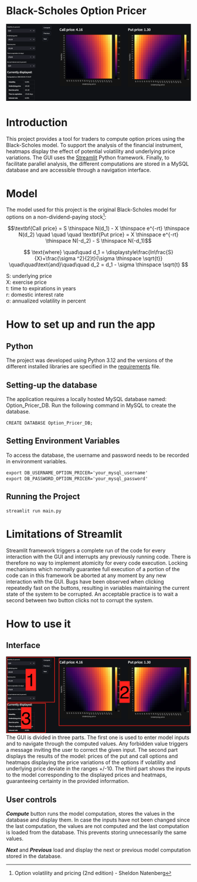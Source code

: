# Black-Scholes Option Pricer

![Dashboard](images/main_screenshot.png)


# Introduction 
This project provides a tool for traders to compute option prices using the Black-Scholes model.
To support the analysis of the financial instrument, heatmaps display the effect of 
potential volatility and underlying price variations. The GUI uses the [Streamlit](https://streamlit.io/) 
Python framework. Finally, to facilitate parallel analysis, the different computations are stored in a MySQL 
database and are accessible through a navigation interface.

# Model
The model used for this project is the original Black-Scholes model for options on a non-dividend-paying 
stock[^1]:

[^1]: Option volatility and pricing (2nd edition) - Sheldon Natenberg

$$\textbf{Call price} = S \thinspace N(d_1) - X \thinspace e^{-rt} \thinspace N(d_2) 
\quad \quad \quad 
\textbf{Put price} = X \thinspace  e^{-rt} \thinspace N(-d_2) - S \thinspace N(-d_1)$$

$$ \text{where} \quad\quad d_1 = \displaystyle\frac{ln\frac{S}{X}+\frac{\sigma ^2}{2}t}{\sigma \thinspace \sqrt{t}}   
\quad\quad\text{and}\quad\quad 
d_2 = d_1 - \sigma \thinspace \sqrt{t} $$


S: underlying price  
X: exercise price  
t: time to expirations in years  
r: domestic interest rate  
&sigma;: annualized volatility in percent

# How to set up and run the app

## Python
The project was developed using Python 3.12 and the versions of the different 
installed libraries are specified in the [requirements](requirements.txt) file.

## Setting-up the database

The application requires a locally hosted MySQL database named: Option_Pricer_DB.
Run the following command in MySQL to create the database.

    CREATE DATABASE Option_Pricer_DB;

## Setting Environment Variables

To access the database, the username and password needs to be recorded in environment variables. 

    export DB_USERNAME_OPTION_PRICER='your_mysql_username'
    export DB_PASSWORD_OPTION_PRICER='your_mysql_password'

## Running the Project

    streamlit run main.py


# Limitations of Streamlit
Streamlit framework triggers a complete run of the code for every interaction with the GUI and interrupts any 
previously running code. There is therefore no way to implement atomicity for every code execution. Locking mechanisms
which normally guarantee full execution of a portion of the code can in this framework be aborted at any moment 
by any new interaction with the GUI. Bugs have been observed when clicking repeatedly fast on the buttons,
resulting in variables maintaining the current state of the system to be corrupted. An acceptable practice is to wait 
a second between two button clicks not to corrupt the system.

# How to use it
## Interface
![Parts](images/parts_screenshots.png)
The GUI is divided in three parts. The first one is used to enter model inputs and to navigate through the
computed values. Any forbidden value triggers a message inviting the user to correct the given input. 
The second part displays the results of the model: prices of the put and call options and heatmaps
displaying the price variations of the options if volatility and underlying price deviate in the ranges +/-10.
The third part shows the inputs to the model corresponding to the displayed prices and heatmaps, guaranteeing 
certainty in the provided information.

## User controls
**_Compute_** button runs the model computation, stores the values in the database and display them. In case 
the inputs have not been changed since the last computation, the values are not computed and the last computation
is loaded from the database. This prevents storing unnecessarily the same values.

**_Next_** and **_Previous_** load and display the next or previous model computation stored in the database.





